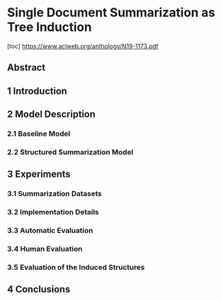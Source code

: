 # Single Document Summarization as Tree Induction
[toc]
https://www.aclweb.org/anthology/N19-1173.pdf

## Abstract

## 1 Introduction

## 2 Model Description

### 2.1 Baseline Model

### 2.2 Structured Summarization Model

## 3 Experiments

### 3.1 Summarization Datasets

### 3.2 Implementation Details

### 3.3 Automatic Evaluation

### 3.4 Human Evaluation

### 3.5 Evaluation of the Induced Structures

## 4 Conclusions
